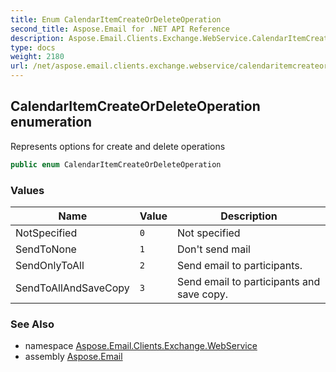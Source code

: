 ```yaml
---
title: Enum CalendarItemCreateOrDeleteOperation
second_title: Aspose.Email for .NET API Reference
description: Aspose.Email.Clients.Exchange.WebService.CalendarItemCreateOrDeleteOperation enum. Represents options for create and delete operations
type: docs
weight: 2180
url: /net/aspose.email.clients.exchange.webservice/calendaritemcreateordeleteoperation/
---
```

## CalendarItemCreateOrDeleteOperation enumeration

Represents options for create and delete operations

```csharp
public enum CalendarItemCreateOrDeleteOperation
```

### Values

| Name | Value | Description |
| --- | --- | --- |
| NotSpecified | `0` | Not specified |
| SendToNone | `1` | Don't send mail |
| SendOnlyToAll | `2` | Send email to participants. |
| SendToAllAndSaveCopy | `3` | Send email to participants and save copy. |

### See Also

* namespace [Aspose.Email.Clients.Exchange.WebService](../../aspose.email.clients.exchange.webservice/)
* assembly [Aspose.Email](../../)


